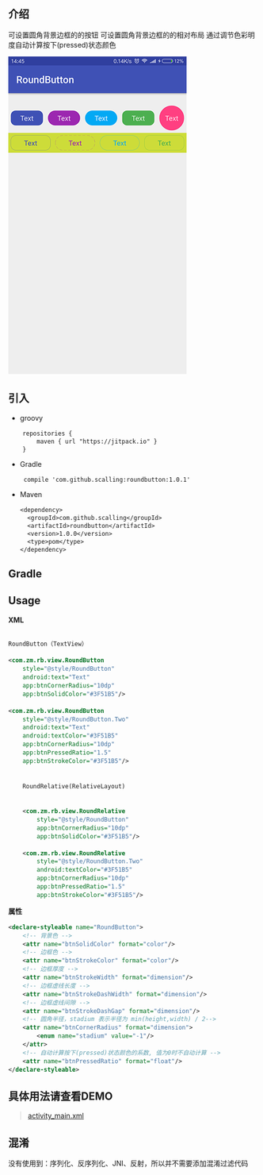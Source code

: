 ## 介绍
可设置圆角背景边框的的按钮
可设置圆角背景边框的的相对布局
通过调节色彩明度自动计算按下(pressed)状态颜色

![RoundButton](screenshot.png)
## 引入
* groovy
```
    repositories { 
        maven { url "https://jitpack.io" }
    } 
```

* Gradle 
   
   ```
    compile 'com.github.scalling:roundbutton:1.0.1'
   ```
* Maven
	
	```
    <dependency>
      <groupId>com.github.scalling</groupId>
      <artifactId>roundbutton</artifactId>
      <version>1.0.0</version>
      <type>pom</type>
    </dependency>
	
	```
## Gradle


    
## Usage
    
**XML**

``` xml

RoundButton（TextView）

<com.zm.rb.view.RoundButton
    style="@style/RoundButton"
    android:text="Text"
    app:btnCornerRadius="10dp" 
    app:btnSolidColor="#3F51B5"/>
    
<com.zm.rb.view.RoundButton
    style="@style/RoundButton.Two"
    android:text="Text"
    android:textColor="#3F51B5"
    app:btnCornerRadius="10dp"
    app:btnPressedRatio="1.5"
    app:btnStrokeColor="#3F51B5"/>
    
    
    RoundRelative(RelativeLayout)
    
    
    <com.zm.rb.view.RoundRelative
        style="@style/RoundButton"
        app:btnCornerRadius="10dp" 
        app:btnSolidColor="#3F51B5"/>
        
    <com.zm.rb.view.RoundRelative
        style="@style/RoundButton.Two"
        android:textColor="#3F51B5"
        app:btnCornerRadius="10dp"
        app:btnPressedRatio="1.5"
        app:btnStrokeColor="#3F51B5"/>
``` 

**属性**

``` xml 
<declare-styleable name="RoundButton">
    <!-- 背景色 -->
    <attr name="btnSolidColor" format="color"/>
    <!-- 边框色 -->
    <attr name="btnStrokeColor" format="color"/>
    <!-- 边框厚度 -->
    <attr name="btnStrokeWidth" format="dimension"/>
    <!-- 边框虚线长度 -->
    <attr name="btnStrokeDashWidth" format="dimension"/>
    <!-- 边框虚线间隙 -->
    <attr name="btnStrokeDashGap" format="dimension"/>
    <!-- 圆角半径，stadium 表示半径为 min(height,width) / 2-->
    <attr name="btnCornerRadius" format="dimension">
        <enum name="stadium" value="-1"/>
    </attr>
    <!-- 自动计算按下(pressed)状态颜色的系数, 值为0时不自动计算 -->
    <attr name="btnPressedRatio" format="float"/>
</declare-styleable>
```


## 具体用法请查看DEMO
>[activity_main.xml](https://github.com/scalling/RoundButton/blob/master/roundbuttomsample/src/main/res/layout/activity_main.xml)
 
## 混淆
没有使用到：序列化、反序列化、JNI、反射，所以并不需要添加混淆过滤代码